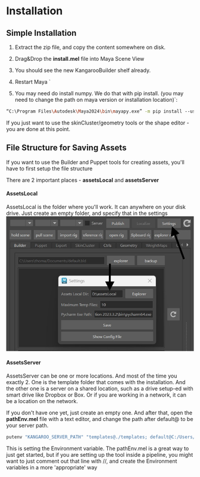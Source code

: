 # Installation

## Simple Installation
1. Extract the zip file, and copy the content somewhere on disk.
2. Drag&Drop the **install.mel** file into Maya Scene View
3. You should see the new KangarooBuilder shelf already.
4. Restart Maya
`

5. You may need do install numpy. We do that with pip install.
(you may need to change the path on maya version or installation location)`:
```bash
“C:\Program Files\Autodesk\Maya2024\bin\mayapy.exe” -m pip install ‐‐user numpy
```

If you just want to use the skinCluster/geometry tools or the shape editor - you are done at this point.


## File Structure for Saving Assets
If you want to use the Builder and Puppet tools for creating assets, you'll have to first setup the file structure

There are 2 important places - **assetsLocal** and **assetsServer**

#### AssetsLocal
AssetsLocal is the folder where you'll work. It can anywhere on your disk drive. Just create an empty folder, and specify that in the settings  
![Alt text](images/settingAssetsLocal.jpg)

#### AssetsServer
AssetsServer can be one or more locations. And most of the time you exactly 2.
One is the template folder that comes with the installation. And the other one is a server on a shared location, such as a drive setup-ed with smart drive like Dropbox or Box.
Or if you are working in a network, it can be a location on the network. 

If you don't have one yet, just create an empty one.
And after that, open the **pathEnv.mel** file with a text editor, and change the path after default@ to be your server path.
```bash
putenv "KANGAROO_SERVER_PATH" "templates@./templates; default@C:/Users/thoma/Dropbox/assetsServer";
```
This is setting the Environment variable. The pathEnv.mel is a great way to just get started, but if you are setting up the tool inside a pipeline, you might want to just comment out that line with //, and 
create the Environment variables in a more 'appropriate' way

